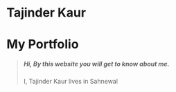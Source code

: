 # Tajinder Kaur
# My Portfolio

> ##### Hi, By this website you will get to know about me.
>I, Tajinder Kaur lives in Sahnewal
